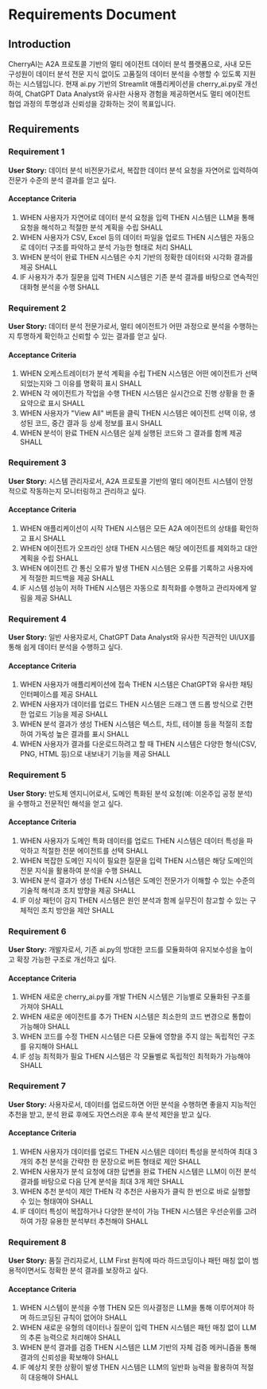 # Requirements Document

## Introduction

CherryAI는 A2A 프로토콜 기반의 멀티 에이전트 데이터 분석 플랫폼으로, 사내 모든 구성원이 데이터 분석 전문 지식 없이도 고품질의 데이터 분석을 수행할 수 있도록 지원하는 시스템입니다. 현재 ai.py 기반의 Streamlit 애플리케이션을 cherry_ai.py로 개선하여, ChatGPT Data Analyst와 유사한 사용자 경험을 제공하면서도 멀티 에이전트 협업 과정의 투명성과 신뢰성을 강화하는 것이 목표입니다.

## Requirements

### Requirement 1

**User Story:** 데이터 분석 비전문가로서, 복잡한 데이터 분석 요청을 자연어로 입력하여 전문가 수준의 분석 결과를 얻고 싶다.

#### Acceptance Criteria

1. WHEN 사용자가 자연어로 데이터 분석 요청을 입력 THEN 시스템은 LLM을 통해 요청을 해석하고 적절한 분석 계획을 수립 SHALL
2. WHEN 사용자가 CSV, Excel 등의 데이터 파일을 업로드 THEN 시스템은 자동으로 데이터 구조를 파악하고 분석 가능한 형태로 처리 SHALL
3. WHEN 분석이 완료 THEN 시스템은 수치 기반의 정확한 데이터와 시각화 결과를 제공 SHALL
4. IF 사용자가 추가 질문을 입력 THEN 시스템은 기존 분석 결과를 바탕으로 연속적인 대화형 분석을 수행 SHALL

### Requirement 2

**User Story:** 데이터 분석 전문가로서, 멀티 에이전트가 어떤 과정으로 분석을 수행하는지 투명하게 확인하고 신뢰할 수 있는 결과를 얻고 싶다.

#### Acceptance Criteria

1. WHEN 오케스트레이터가 분석 계획을 수립 THEN 시스템은 어떤 에이전트가 선택되었는지와 그 이유를 명확히 표시 SHALL
2. WHEN 각 에이전트가 작업을 수행 THEN 시스템은 실시간으로 진행 상황을 한 줄 요약으로 표시 SHALL
3. WHEN 사용자가 "View All" 버튼을 클릭 THEN 시스템은 에이전트 선택 이유, 생성된 코드, 중간 결과 등 상세 정보를 표시 SHALL
4. WHEN 분석이 완료 THEN 시스템은 실제 실행된 코드와 그 결과를 함께 제공 SHALL

### Requirement 3

**User Story:** 시스템 관리자로서, A2A 프로토콜 기반의 멀티 에이전트 시스템이 안정적으로 작동하는지 모니터링하고 관리하고 싶다.

#### Acceptance Criteria

1. WHEN 애플리케이션이 시작 THEN 시스템은 모든 A2A 에이전트의 상태를 확인하고 표시 SHALL
2. WHEN 에이전트가 오프라인 상태 THEN 시스템은 해당 에이전트를 제외하고 대안 계획을 수립 SHALL
3. WHEN 에이전트 간 통신 오류가 발생 THEN 시스템은 오류를 기록하고 사용자에게 적절한 피드백을 제공 SHALL
4. IF 시스템 성능이 저하 THEN 시스템은 자동으로 최적화를 수행하고 관리자에게 알림을 제공 SHALL

### Requirement 4

**User Story:** 일반 사용자로서, ChatGPT Data Analyst와 유사한 직관적인 UI/UX를 통해 쉽게 데이터 분석을 수행하고 싶다.

#### Acceptance Criteria

1. WHEN 사용자가 애플리케이션에 접속 THEN 시스템은 ChatGPT와 유사한 채팅 인터페이스를 제공 SHALL
2. WHEN 사용자가 데이터를 업로드 THEN 시스템은 드래그 앤 드롭 방식으로 간편한 업로드 기능을 제공 SHALL
3. WHEN 분석 결과가 생성 THEN 시스템은 텍스트, 차트, 테이블 등을 적절히 조합하여 가독성 높은 결과를 표시 SHALL
4. WHEN 사용자가 결과를 다운로드하려고 할 때 THEN 시스템은 다양한 형식(CSV, PNG, HTML 등)으로 내보내기 기능을 제공 SHALL

### Requirement 5

**User Story:** 반도체 엔지니어로서, 도메인 특화된 분석 요청(예: 이온주입 공정 분석)을 수행하고 전문적인 해석을 얻고 싶다.

#### Acceptance Criteria

1. WHEN 사용자가 도메인 특화 데이터를 업로드 THEN 시스템은 데이터 특성을 파악하고 적절한 전문 에이전트를 선택 SHALL
2. WHEN 복잡한 도메인 지식이 필요한 질문을 입력 THEN 시스템은 해당 도메인의 전문 지식을 활용하여 분석을 수행 SHALL
3. WHEN 분석 결과가 생성 THEN 시스템은 도메인 전문가가 이해할 수 있는 수준의 기술적 해석과 조치 방향을 제공 SHALL
4. IF 이상 패턴이 감지 THEN 시스템은 원인 분석과 함께 실무진이 참고할 수 있는 구체적인 조치 방안을 제안 SHALL

### Requirement 6

**User Story:** 개발자로서, 기존 ai.py의 방대한 코드를 모듈화하여 유지보수성을 높이고 확장 가능한 구조로 개선하고 싶다.

#### Acceptance Criteria

1. WHEN 새로운 cherry_ai.py를 개발 THEN 시스템은 기능별로 모듈화된 구조를 가져야 SHALL
2. WHEN 새로운 에이전트를 추가 THEN 시스템은 최소한의 코드 변경으로 통합이 가능해야 SHALL
3. WHEN 코드를 수정 THEN 시스템은 다른 모듈에 영향을 주지 않는 독립적인 구조를 유지해야 SHALL
4. IF 성능 최적화가 필요 THEN 시스템은 각 모듈별로 독립적인 최적화가 가능해야 SHALL

### Requirement 7

**User Story:** 사용자로서, 데이터를 업로드하면 어떤 분석을 수행하면 좋을지 지능적인 추천을 받고, 분석 완료 후에도 자연스러운 후속 분석 제안을 받고 싶다.

#### Acceptance Criteria

1. WHEN 사용자가 데이터를 업로드 THEN 시스템은 데이터 특성을 분석하여 최대 3개의 추천 분석을 간략한 한 문장으로 버튼 형태로 제안 SHALL
2. WHEN 사용자가 분석 요청에 대한 답변을 완료 THEN 시스템은 LLM이 이전 분석 결과를 바탕으로 다음 단계 분석을 최대 3개 제안 SHALL
3. WHEN 추천 분석이 제안 THEN 각 추천은 사용자가 클릭 한 번으로 바로 실행할 수 있는 형태여야 SHALL
4. IF 데이터 특성이 복잡하거나 다양한 분석이 가능 THEN 시스템은 우선순위를 고려하여 가장 유용한 분석부터 추천해야 SHALL

### Requirement 8

**User Story:** 품질 관리자로서, LLM First 원칙에 따라 하드코딩이나 패턴 매칭 없이 범용적이면서도 정확한 분석 결과를 보장하고 싶다.

#### Acceptance Criteria

1. WHEN 시스템이 분석을 수행 THEN 모든 의사결정은 LLM을 통해 이루어져야 하며 하드코딩된 규칙이 없어야 SHALL
2. WHEN 새로운 유형의 데이터나 질문이 입력 THEN 시스템은 패턴 매칭 없이 LLM의 추론 능력으로 처리해야 SHALL
3. WHEN 분석 결과를 검증 THEN 시스템은 LLM 기반의 자체 검증 메커니즘을 통해 결과의 신뢰성을 확보해야 SHALL
4. IF 예상치 못한 상황이 발생 THEN 시스템은 LLM의 일반화 능력을 활용하여 적절히 대응해야 SHALL